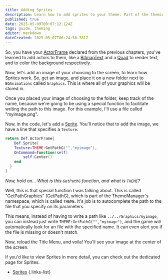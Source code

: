```yaml
---
title: Adding Sprites
description: Learn how to add sprites to your theme. Part of the theming guide.
published: true
date: 2025-05-09T00:07:12.124Z
tags: guide, theming
editor: markdown
dateCreated: 2025-05-07T06:24:58.781Z
---
```


So, you have your [ActorFrame](/en/dev/actors/actortypes/actorframe) declared from the previous chapters, you've learned to add actors to them, like a [BitmapText](/en/dev/actors/actortypes/bitmaptext) and a [Quad](/en/dev/actors/actortypes/quad) to render text, and to color the background respectively.

Now, let's add an image of your choosing to the screen, to learn how Sprites work. So, get an image, and place it on a new folder next to `BGAnimations` called `Graphics`. This is where all of your graphics will be stored in.

Once you placed your image of choosing to the folder, keep track of the name, because we're going to be using a special function to facilitate writing the path to this image. For this example, I'll use a file called "myimage.png".

Now, in the code, let's add a [Sprite](/en/dev/actors/actortypes/sprite). You'll notice that to add the image, we have a line that specifies a `Texture`.

```lua
return Def.ActorFrame{
	Def.Sprite{
  	Texture=THEME:GetPathG("","myimage"),
    OnCommand=function(self)
    	self:Center()
    end
  }
}
```

*Now, hold on... What is this `GetPathG` function, and what is `THEME`?*

Well, this is that special function I was talking about. This is called "GetPathGraphics" (GetPathG), which is part of the ThemeManager's namespace, which is called `THEME`. It's job is to autocomplete the path to the file that you specify on its parameters.

This means, instead of having to write a path like `../../Graphics/myimage`, you can instead just write `THEME:GetPathG("","myimage")`, and the game will automatically look for an file with the specified name. It can even alert you if the file is missing or doesn't match.

Now, reload the Title Menu, and voila! You'll see your image at the center of the screen.

If you'd like to view Sprites in more detail, you can check out the dedicated page for Sprites. 

- [Sprites](/en/dev/actors/actortypes/sprite)
{.links-list}